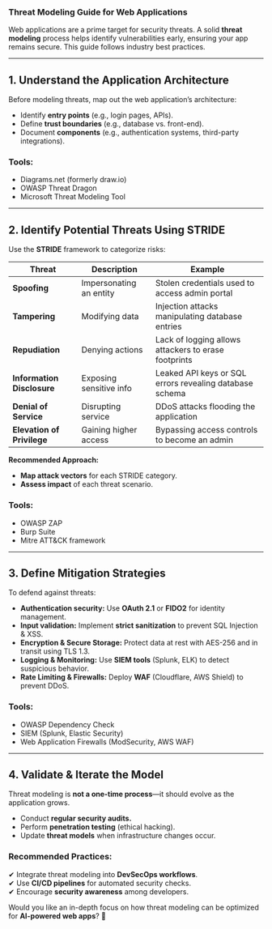 ### **Threat Modeling Guide for Web Applications**  

Web applications are a prime target for security threats. A solid **threat modeling** process helps identify vulnerabilities early, ensuring your app remains secure. This guide follows industry best practices.

---

## **1. Understand the Application Architecture**  
Before modeling threats, map out the web application’s architecture:  
- Identify **entry points** (e.g., login pages, APIs).  
- Define **trust boundaries** (e.g., database vs. front-end).  
- Document **components** (e.g., authentication systems, third-party integrations).  

### **Tools:**  
- Diagrams.net (formerly draw.io)  
- OWASP Threat Dragon  
- Microsoft Threat Modeling Tool  

---

## **2. Identify Potential Threats Using STRIDE**  
Use the **STRIDE** framework to categorize risks:  

| **Threat** | **Description** | **Example** |
|------------|---------------|-------------|
| **Spoofing** | Impersonating an entity | Stolen credentials used to access admin portal |
| **Tampering** | Modifying data | Injection attacks manipulating database entries |
| **Repudiation** | Denying actions | Lack of logging allows attackers to erase footprints |
| **Information Disclosure** | Exposing sensitive info | Leaked API keys or SQL errors revealing database schema |
| **Denial of Service** | Disrupting service | DDoS attacks flooding the application |
| **Elevation of Privilege** | Gaining higher access | Bypassing access controls to become an admin |

**Recommended Approach:**  
- **Map attack vectors** for each STRIDE category.  
- **Assess impact** of each threat scenario.  

### **Tools:**  
- OWASP ZAP  
- Burp Suite  
- Mitre ATT&CK framework  

---

## **3. Define Mitigation Strategies**  
To defend against threats:  
- **Authentication security:** Use **OAuth 2.1** or **FIDO2** for identity management.  
- **Input validation:** Implement **strict sanitization** to prevent SQL Injection & XSS.  
- **Encryption & Secure Storage:** Protect data at rest with AES-256 and in transit using TLS 1.3.  
- **Logging & Monitoring:** Use **SIEM tools** (Splunk, ELK) to detect suspicious behavior.  
- **Rate Limiting & Firewalls:** Deploy **WAF** (Cloudflare, AWS Shield) to prevent DDoS.  

### **Tools:**  
- OWASP Dependency Check  
- SIEM (Splunk, Elastic Security)  
- Web Application Firewalls (ModSecurity, AWS WAF)  

---

## **4. Validate & Iterate the Model**  
Threat modeling is **not a one-time process**—it should evolve as the application grows.  
- Conduct **regular security audits.**  
- Perform **penetration testing** (ethical hacking).  
- Update **threat models** when infrastructure changes occur.  

### **Recommended Practices:**  
✔ Integrate threat modeling into **DevSecOps workflows**.  
✔ Use **CI/CD pipelines** for automated security checks.  
✔ Encourage **security awareness** among developers.  

Would you like an in-depth focus on how threat modeling can be optimized for **AI-powered web apps**? 🚀  
